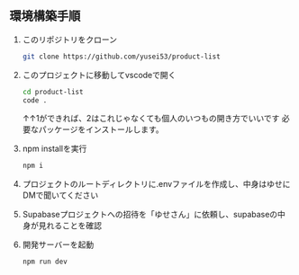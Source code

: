 ## 環境構築手順

1. このリポジトリをクローン
   ```bash
   git clone https://github.com/yusei53/product-list
   ```

2. このプロジェクトに移動してvscodeで開く
   ```bash
   cd product-list
   code .
   ```
   ↑↑1ができれば、2はこれじゃなくても個人のいつもの開き方でいいです
必要なパッケージをインストールします。

3. npm installを実行
   ```bash
   npm i
   ```

4. プロジェクトのルートディレクトリに.envファイルを作成し、中身はゆせにDMで聞いてください

5. Supabaseプロジェクトへの招待を「ゆせさん」に依頼し、supabaseの中身が見れることを確認

6. 開発サーバーを起動
   ```bash
   npm run dev
   ```

